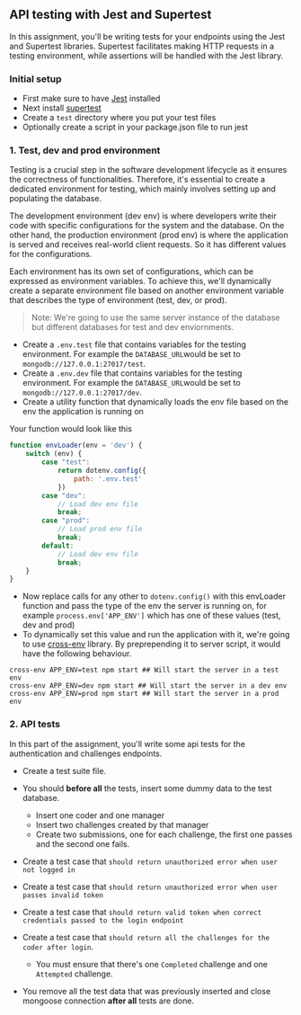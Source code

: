 ## API testing with Jest and Supertest
In this assignment, you'll be writing tests for your endpoints using the Jest and Supertest libraries. Supertest facilitates making HTTP requests in a testing environment, while assertions will be handled with the Jest library.

### Initial setup
- First make sure to have [Jest](https://jestjs.io/) installed
- Next install [supertest](https://www.npmjs.com/package/supertest)
- Create a `test` directory where you put your test files
- Optionally create a script in your package.json file to run jest


### 1. Test, dev and prod environment
Testing is a crucial step in the software development lifecycle as it ensures the correctness of functionalities. Therefore, it's essential to create a dedicated environment for testing, which mainly involves setting up and populating the database.

The development environment (dev env) is where developers write their code with specific configurations for the system and the database. On the other hand, the production environment (prod env) is where the application is served and receives real-world client requests. 
So it has different values for the configurations.

Each environment has its own set of configurations, which can be expressed as environment variables. To achieve this, we'll dynamically create a separate environment file based on another environment variable that describes the type of environment (test, dev, or prod).

>Note: We're going to use the same server instance of the database but different databases for test and dev enviornments.

- Create a `.env.test` file that contains variables for the testing environment. For example the `DATABASE_URL`would be set to `mongodb://127.0.0.1:27017/test`.
- Create a `.env.dev` file that contains variables for the testing environment. For example  the `DATABASE_URL`would be set to `mongodb://127.0.0.1:27017/dev`.
- Create a utility function that dynamically loads the env file based on the env the application is running on

Your function would look like this
```js
function envLoader(env = 'dev') {
    switch (env) {
        case "test":
            return dotenv.config({
                path: '.env.test'
            })
        case "dev":
            // Load dev env file
            break;
        case "prod":
            // Load prod env file
            break;
        default:
            // Load dev env file
            break;
    }
}
```

- Now replace calls for any other to `dotenv.config()` with this envLoader function and pass the type of the env the server is running on, for example `process.env['APP_ENV']` which has one of these values (test, dev and prod)
- To dynamically set this value and run the application with it, we're going to use [cross-env](https://www.npmjs.com/package/cross-env) library. By preprepending it to server script, it would have the following behaviour.
```shell
cross-env APP_ENV=test npm start ## Will start the server in a test env
cross-env APP_ENV=dev npm start ## Will start the server in a dev env
cross-env APP_ENV=prod npm start ## Will start the server in a prod env
```

### 2. API tests
In this part of the assignment, you'll write some api tests for the authentication and challenges endpoints.
- Create a test suite file.
- You should **before all** the tests, insert some dummy data to the test database.
  - Insert one coder and one manager
  - Insert two challenges created by that manager
  - Create two submissions, one for each challenge, the first one passes and the second one fails.
- Create a test case that `should return unauthorized error when user not logged in`
- Create a test case that `should return unauthorized error when user passes invalid token`
- Create a test case that `should return valid token when correct credentials passed to the login endpoint`
- Create a test case that `should return all the challenges for the coder after login`.
    - You must ensure that there's one `Completed` challenge and one `Attempted` challenge.

- You remove all the test data that was previously inserted and close mongoose connection **after all** tests are done.